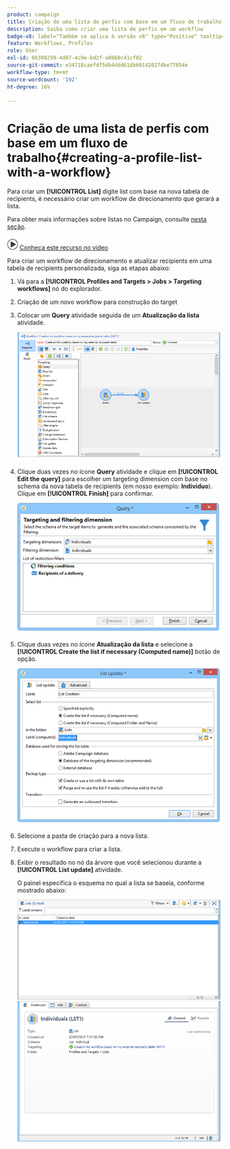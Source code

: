 ```yaml
---
product: campaign
title: Criação de uma lista de perfis com base em um fluxo de trabalho
description: Saiba como criar uma lista de perfis em um workflow
badge-v8: label="Também se aplica à versão v8" type="Positive" tooltip="Também se aplica ao Campaign v8"
feature: Workflows, Profiles
role: User
exl-id: 6b308299-4d07-4c9e-bd2f-a0860c41cf02
source-git-commit: e34718caefdf5db4ddd61db601420274be77054e
workflow-type: tm+mt
source-wordcount: '192'
ht-degree: 16%

---
```


# Criação de uma lista de perfis com base em um fluxo de trabalho{#creating-a-profile-list-with-a-workflow}


Para criar um **[!UICONTROL List]** digite list com base na nova tabela de recipients, é necessário criar um workflow de direcionamento que gerará a lista.

Para obter mais informações sobre listas no Campaign, consulte [nesta seção](../../platform/using/creating-and-managing-lists.md#about-lists-in-adobe-campaign).

![](assets/do-not-localize/how-to-video.png) [Conheça este recurso no vídeo](../../platform/using/creating-and-managing-lists.md#create-list-in-a-wf-video)

Para criar um workflow de direcionamento e atualizar recipients em uma tabela de recipients personalizada, siga as etapas abaixo:

1. Vá para a **[!UICONTROL Profiles and Targets > Jobs > Targeting workflows]** nó do explorador.
1. Criação de um novo workflow para construção do target
1. Colocar um **Query** atividade seguida de um **Atualização da lista** atividade.

   ![](assets/mapping_create_list_workflow01.png)

1. Clique duas vezes no ícone **Query** atividade e clique em **[!UICONTROL Edit the query]** para escolher um targeting dimension com base no schema da nova tabela de recipients (em nosso exemplo: **Indivíduo**). Clique em **[!UICONTROL Finish]** para confirmar.

   ![](assets/mapping_create_list_workflow03.png)

1. Clique duas vezes no ícone **Atualização da lista** e selecione a **[!UICONTROL Create the list if necessary (Computed name)]** botão de opção.

   ![](assets/mapping_create_list_workflow02.png)

1. Selecione a pasta de criação para a nova lista.
1. Execute o workflow para criar a lista.
1. Exibir o resultado no nó da árvore que você selecionou durante a **[!UICONTROL List update]** atividade.

   O painel especifica o esquema no qual a lista se baseia, conforme mostrado abaixo:

   ![](assets/mapping_list_view.png)
